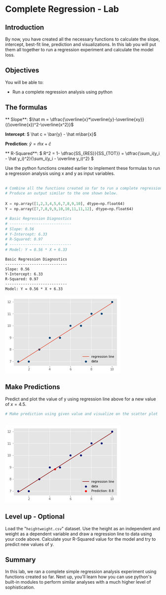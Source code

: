 
# Complete Regression - Lab

## Introduction
By now, you have created all the necessary functions to calculate the slope, intercept, best-fit line, prediction and visualizations. In this lab you will put them all together to run a regression experiment and calculate the model loss. 

## Objectives

You will be able to:

* Run a complete regression analysis using python

## The formulas

** Slope**: 
$\hat m = \dfrac{\overline{x}*\overline{y}-\overline{xy}}{(\overline{x})^2-\overline{x^2}}$


**Intercept**: $ \hat c = \bar{y} - \hat m\bar{x}$

**Prediction**: $\hat{y} = \hat mx + \hat c$

** R-Squared**: 
$ R^2 = 1- \dfrac{SS_{RES}}{SS_{TOT}} = \dfrac{\sum_i(y_i - \hat y_i)^2}{\sum_i(y_i - \overline y_i)^2} $


Use the python functions created earlier to implement these formulas to run a regression analysis using x and y as input variables. 


```python

# Combine all the functions created so far to run a complete regression experiment. 
# Produce an output similar to the one shown below. 

X = np.array([1,2,3,4,5,6,7,8,9,10], dtype=np.float64)
Y = np.array([7,7,8,9,9,10,10,11,11,12], dtype=np.float64)

```


```python
# Basic Regression Diagnostics
# ----------------------------
# Slope: 0.56
# Y-Intercept: 6.33
# R-Squared: 0.97
# ----------------------------
# Model: Y = 0.56 * X + 6.33
```

    Basic Regression Diagnostics
    ----------------------------
    Slope: 0.56
    Y-Intercept: 6.33
    R-Squared: 0.97
    ----------------------------
    Model: Y = 0.56 * X + 6.33



![png](index_files/index_2_1.png)


## Make Predictions

Predict and plot the value of y using regression line above for a new value of $x = 4.5$.


```python
# Make prediction using given value and visualize on the scatter plot

```


```python

```


![png](index_files/index_5_0.png)


## Level up - Optional 
Load the "`heightweight.csv`" dataset. Use the height as an independent and weight as a dependent variable and draw a regression line to data using your code above. Calculate your R-Squared value for the model and try to predict new values of y. 

## Summary

In this lab, we ran a complete simple regression analysis experiment using functions created so far. Next up, you'll learn how you can use python's built-in modules to perform similar analyses with a much higher level of sophistication. 
